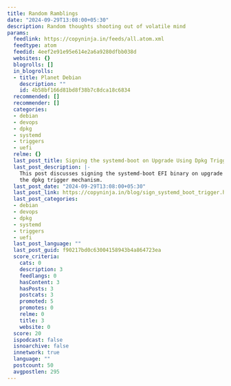 ```yaml
---
title: Random Ramblings
date: "2024-09-29T13:08:00+05:30"
description: Random thoughts shooting out of volatile mind
params:
  feedlink: https://copyninja.in/feeds/all.atom.xml
  feedtype: atom
  feedid: 4eef2e91e95e614e2a6a9280dfbb038d
  websites: {}
  blogrolls: []
  in_blogrolls:
  - title: Planet Debian
    description: ""
    id: 4b58bf166d81bd8f38b7c8dca18c6834
  recommended: []
  recommender: []
  categories:
  - debian
  - devops
  - dpkg
  - systemd
  - triggers
  - uefi
  relme: {}
  last_post_title: Signing the systemd-boot on Upgrade Using Dpkg Triggers
  last_post_description: |-
    This post discusses signing the systemd-boot EFI binary on upgrade using
    the dpkg trigger mechanism.
  last_post_date: "2024-09-29T13:08:00+05:30"
  last_post_link: https://copyninja.in/blog/sign_systemd_boot_trigger.html
  last_post_categories:
  - debian
  - devops
  - dpkg
  - systemd
  - triggers
  - uefi
  last_post_language: ""
  last_post_guid: f90217bd0c63004158943b4a864723ea
  score_criteria:
    cats: 0
    description: 3
    feedlangs: 0
    hasContent: 3
    hasPosts: 3
    postcats: 3
    promoted: 5
    promotes: 0
    relme: 0
    title: 3
    website: 0
  score: 20
  ispodcast: false
  isnoarchive: false
  innetwork: true
  language: ""
  postcount: 50
  avgpostlen: 295
---
```

